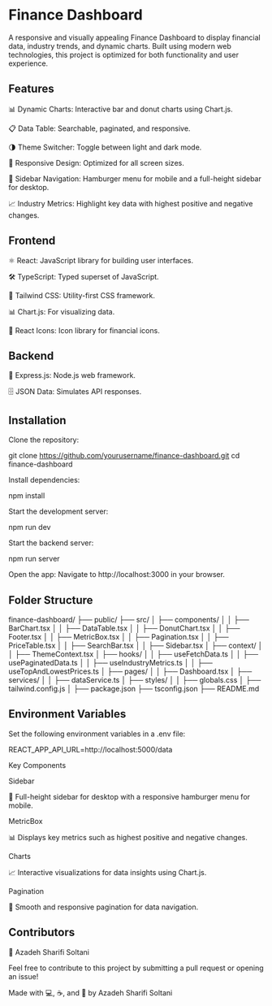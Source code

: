 # Finance Dashboard

A responsive and visually appealing Finance Dashboard to display financial data, industry trends, and dynamic charts. Built using modern web technologies, this project is optimized for both functionality and user experience.

## Features

📊 Dynamic Charts: Interactive bar and donut charts using Chart.js.

📋 Data Table: Searchable, paginated, and responsive.

🌗 Theme Switcher: Toggle between light and dark mode.

📱 Responsive Design: Optimized for all screen sizes.

🧭 Sidebar Navigation: Hamburger menu for mobile and a full-height sidebar for desktop.

📈 Industry Metrics: Highlight key data with highest positive and negative changes.

## Frontend

⚛️ React: JavaScript library for building user interfaces.

🛠️ TypeScript: Typed superset of JavaScript.

🎨 Tailwind CSS: Utility-first CSS framework.

📊 Chart.js: For visualizing data.

🌟 React Icons: Icon library for financial icons.

## Backend

🚀 Express.js: Node.js web framework.

🗄️ JSON Data: Simulates API responses.

## Installation

Clone the repository:

git clone https://github.com/yourusername/finance-dashboard.git
cd finance-dashboard

Install dependencies:

npm install

Start the development server:

npm run dev

Start the backend server:

npm run server

Open the app:
Navigate to http://localhost:3000 in your browser.

## Folder Structure

finance-dashboard/
├── public/
├── src/
│ ├── components/
│ │ ├── BarChart.tsx
│ │ ├── DataTable.tsx
│ │ ├── DonutChart.tsx
│ │ ├── Footer.tsx
│ │ ├── MetricBox.tsx
│ │ ├── Pagination.tsx
│ │ ├── PriceTable.tsx
│ │ ├── SearchBar.tsx
│ │ ├── Sidebar.tsx
│ ├── context/
│ │ ├── ThemeContext.tsx
│ ├── hooks/
│ │ ├── useFetchData.ts
│ │ ├── usePaginatedData.ts
│ │ ├── useIndustryMetrics.ts
│ │ ├── useTopAndLowestPrices.ts
│ ├── pages/
│ │ ├── Dashboard.tsx
│ ├── services/
│ │ ├── dataService.ts
│ ├── styles/
│ │ ├── globals.css
│ ├── tailwind.config.js
│
├── package.json
├── tsconfig.json
├── README.md

## Environment Variables

Set the following environment variables in a .env file:

REACT_APP_API_URL=http://localhost:5000/data

Key Components

Sidebar

🧭 Full-height sidebar for desktop with a responsive hamburger menu for mobile.

MetricBox

📊 Displays key metrics such as highest positive and negative changes.

Charts

📈 Interactive visualizations for data insights using Chart.js.

Pagination

🔄 Smooth and responsive pagination for data navigation.

## Contributors

🌻 Azadeh Sharifi Soltani

Feel free to contribute to this project by submitting a pull request or opening an issue!

Made with 💻, ☕, and 🌻 by Azadeh Sharifi Soltani
